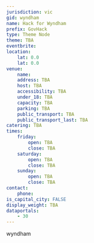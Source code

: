 ```yaml
---
jurisdiction: vic
gid: wyndham
name: Hack for Wyndham
prefix: GovHack
type: Theme Node
theme: TBA
eventbrite: 
location: 
	lat: 0.0
	lat: 0.0
venue: 
	name: 
	address: TBA
	host: TBA
	accessibility: TBA
	under_18: TBA
	capacity: TBA
	parking: TBA
	public_transport: TBA
	public_transport_last: TBA
catering: TBA
times: 
	friday: 
		open: TBA
		close: TBA
	saturday: 
		open: TBA
		close: TBA
	sunday: 
		open: TBA
		close: TBA
contact: 
	phone: 
is_capital_city: FALSE
display_weight: TBA
dataportals: 
	- 30
---
```


wyndham